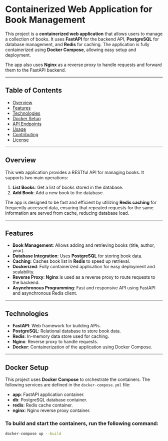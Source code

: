 # Containerized Web Application for Book Management

This project is a **containerized web application** that allows users to manage a collection of books. It uses **FastAPI** for the backend API, **PostgreSQL** for database management, and **Redis** for caching. The application is fully containerized using **Docker Compose**, allowing easy setup and deployment.

The app also uses **Nginx** as a reverse proxy to handle requests and forward them to the FastAPI backend.

---

## Table of Contents

- [Overview](#overview)
- [Features](#features)
- [Technologies](#technologies)
- [Docker Setup](#docker-setup)
- [API Endpoints](#api-endpoints)
- [Usage](#usage)
- [Contributing](#contributing)
- [License](#license)

---

## Overview

This web application provides a RESTful API for managing books. It supports two main operations:

1. **List Books**: Get a list of books stored in the database.
2. **Add Book**: Add a new book to the database.

The app is designed to be fast and efficient by utilizing **Redis caching** for frequently accessed data, ensuring that repeated requests for the same information are served from cache, reducing database load.

---

## Features

- **Book Management**: Allows adding and retrieving books (title, author, year).
- **Database Integration**: Uses **PostgreSQL** for storing book data.
- **Caching**: Caches book list in **Redis** to speed up retrieval.
- **Dockerized**: Fully containerized application for easy deployment and scalability.
- **Reverse Proxy**: **Nginx** is used as a reverse proxy to route requests to the backend.
- **Asynchronous Programming**: Fast and responsive API using FastAPI and asynchronous Redis client.

---

## Technologies

- **FastAPI**: Web framework for building APIs.
- **PostgreSQL**: Relational database to store book data.
- **Redis**: In-memory data store used for caching.
- **Nginx**: Reverse proxy to handle requests.
- **Docker**: Containerization of the application using Docker Compose.

---

## Docker Setup

This project uses **Docker Compose** to orchestrate the containers. The following services are defined in the `docker-compose.yml` file:

- **app**: FastAPI application container.
- **db**: PostgreSQL database container.
- **redis**: Redis cache container.
- **nginx**: Nginx reverse proxy container.

### To build and start the containers, run the following command:

```bash
docker-compose up --build
